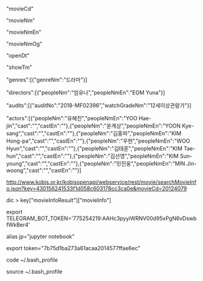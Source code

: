 "movieCd"

"movieNm"

"movieNmEn"

"movieNmOg"

"openDt"

"showTm"

"genres":[{"genreNm":"드라마"}]

"directors":[{"peopleNm":"엄유나","peopleNmEn":"EOM Yuna"}]

"audits":[{"auditNo":"2018-MF02396","watchGradeNm":"12세이상관람가"}]

"actors":[{"peopleNm":"유해진","peopleNmEn":"YOO Hae-jin","cast":"","castEn":""},{"peopleNm":"윤계상","peopleNmEn":"YOON Kye-sang","cast":"","castEn":""},{"peopleNm":"김홍파","peopleNmEn":"KIM Hong-pa","cast":"","castEn":""},{"peopleNm":"우현","peopleNmEn":"WOO Hyun","cast":"","castEn":""},{"peopleNm":"김태훈","peopleNmEn":"KIM Tae-hun","cast":"","castEn":""},{"peopleNm":"김선영","peopleNmEn":"KIM Sun-young","cast":"","castEn":""},{"peopleNm":"민진웅","peopleNmEn":"MIN Jin-woong","cast":"","castEn":""}]



http://www.kobis.or.kr/kobisopenapi/webservice/rest/movie/searchMovieInfo.json?key=430156241533f1d058c603178cc3ca0e&movieCd=20124079





dic > key["movieInfoResult"]["movieInfo"]



export TELEGRAM_BOT_TOKEN='775254219:AAHc3pyyiWRNV00d95xPgN6vDswbfWkBer4'

alias jp="jupyter notebook"

export token="7b75d1ba273a61acaa2014577ffae6ec"

code ~/.bash_profile

source ~/.bash_profile



